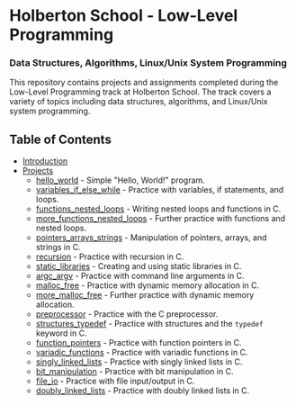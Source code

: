 # Holberton School - Low-Level Programming
### Data Structures, Algorithms, Linux/Unix System Programming

This repository contains projects and assignments completed during the Low-Level Programming track at Holberton School. The track covers a variety of topics including data structures, algorithms, and Linux/Unix system programming.

## Table of Contents

- [Introduction](#introduction)
- [Projects](#projects)
  - [hello_world](hello_world/) - Simple "Hello, World!" program.
  - [variables_if_else_while](variables_if_else_while/) - Practice with variables, if statements, and loops.
  - [functions_nested_loops](functions_nested_loops/) - Writing nested loops and functions in C.
  - [more_functions_nested_loops](more_functions_nested_loops/) - Further practice with functions and nested loops.
  - [pointers_arrays_strings](pointers_arrays_strings/) - Manipulation of pointers, arrays, and strings in C.
  - [recursion](recursion/) - Practice with recursion in C.
  - [static_libraries](static_libraries/) - Creating and using static libraries in C.
  - [argc_argv](argc_argv/) - Practice with command line arguments in C.
  - [malloc_free](malloc_free/) - Practice with dynamic memory allocation in C.
  - [more_malloc_free](more_malloc_free/) - Further practice with dynamic memory allocation.
  - [preprocessor](preprocessor/) - Practice with the C preprocessor.
  - [structures_typedef](structures_typedef/) - Practice with structures and the `typedef` keyword in C.
  - [function_pointers](function_pointers/) - Practice with function pointers in C.
  - [variadic_functions](variadic_functions/) - Practice with variadic functions in C.
  - [singly_linked_lists](singly_linked_lists/) - Practice with singly linked lists in C.
  - [bit_manipulation](bit_manipulation/) - Practice with bit manipulation in C.
  - [file_io](file_io/) - Practice with file input/output in C.
  - [doubly_linked_lists](doubly_linked_lists/) - Practice with doubly linked lists in C.
